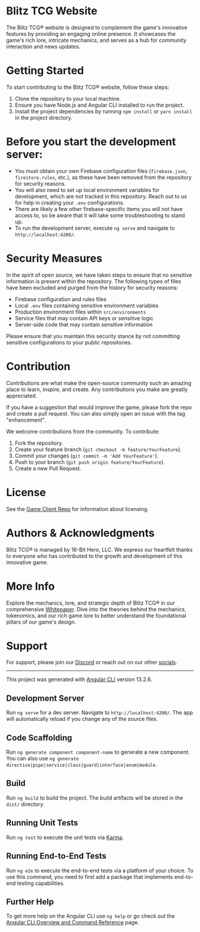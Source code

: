 # Blitz TCG Website
The Blitz TCG® website is designed to complement the game's innovative features by providing an engaging online presence. It showcases the game's rich lore, intricate mechanics, and serves as a hub for community interaction and news updates.

# Getting Started
To start contributing to the Blitz TCG® website, follow these steps:
1. Clone the repository to your local machine.
2. Ensure you have Node.js and Angular CLI installed to run the project.
3. Install the project dependencies by running `npm install` or `yarn install` in the project directory.

# Before you start the development server:
- You must obtain your own Firebase configuration files (`firebase.json`, `firestore.rules`, etc.), as these have been removed from the repository for security reasons.
- You will also need to set up local environment variables for development, which are not tracked in this repository. Reach out to us for help in creating your `.env` configurations.
- There are likely a few other firebase-specific items you will not have access to, so be aware that it will take some troubleshooting to stand up.
- To run the development server, execute `ng serve` and navigate to `http://localhost:4200/`.

# Security Measures
In the spirit of open source, we have taken steps to ensure that no sensitive information is present within the repository. The following types of files have been excluded and purged from the history for security reasons:
- Firebase configuration and rules files
- Local `.env` files containing sensitive environment variables
- Production environment files within `src/environments`
- Service files that may contain API keys or sensitive logic
- Server-side code that may contain sensitive information

Please ensure that you maintain this security stance by not committing sensitive configurations to your public repositories.

# Contribution
Contributions are what make the open-source community such an amazing place to learn, inspire, and create. Any contributions you make are greatly appreciated.

If you have a suggestion that would improve the game, please fork the repo and create a pull request. You can also simply open an issue with the tag "enhancement".

We welcome contributions from the community. To contribute:
1. Fork the repository.
2. Create your feature branch (`git checkout -b feature/YourFeature`).
3. Commit your changes (`git commit -m 'Add YourFeature'`).
4. Push to your branch (`git push origin feature/YourFeature`).
5. Create a new Pull Request.

# License
See the [Game Client Repo](https://github.com/Blitz-TCG/Game-Client) for information about licensing.

# Authors & Acknowledgments
Blitz TCG® is managed by 16-Bit Hero, LLC. We express our heartfelt thanks to everyone who has contributed to the growth and development of this innovative game.

# More Info
Explore the mechanics, lore, and strategic depth of Blitz TCG® in our comprehensive [Whitepaper](https://blitztcg.com/whitepaper). Dive into the theories behind the mechanics, tokenomics, and our rich game lore to better understand the foundational pillars of our game's design.

# Support
For support, please join our [Discord](https://discord.com/invite/KkuDscjVt2) or reach out on our other [socials](https://linktr.ee/blitztcg).

---

This project was generated with [Angular CLI](https://github.com/angular/angular-cli) version 13.2.6.

## Development Server
Run `ng serve` for a dev server. Navigate to `http://localhost:4200/`. The app will automatically reload if you change any of the source files.

## Code Scaffolding
Run `ng generate component component-name` to generate a new component. You can also use `ng generate directive|pipe|service|class|guard|interface|enum|module`.

## Build
Run `ng build` to build the project. The build artifacts will be stored in the `dist/` directory.

## Running Unit Tests
Run `ng test` to execute the unit tests via [Karma](https://karma-runner.github.io).

## Running End-to-End Tests
Run `ng e2e` to execute the end-to-end tests via a platform of your choice. To use this command, you need to first add a package that implements end-to-end testing capabilities.

## Further Help
To get more help on the Angular CLI use `ng help` or go check out the [Angular CLI Overview and Command Reference](https://angular.io/cli) page.
